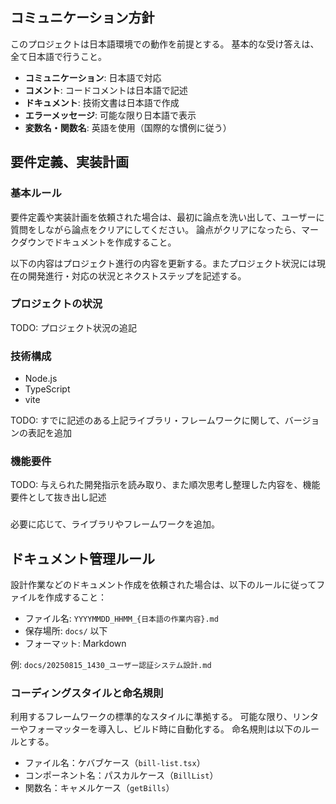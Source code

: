 ## コミュニケーション方針

このプロジェクトは日本語環境での動作を前提とする。 基本的な受け答えは、全て日本語で行うこと。

- **コミュニケーション**: 日本語で対応
- **コメント**: コードコメントは日本語で記述
- **ドキュメント**: 技術文書は日本語で作成
- **エラーメッセージ**: 可能な限り日本語で表示
- **変数名・関数名**: 英語を使用（国際的な慣例に従う）

## 要件定義、実装計画

### 基本ルール

要件定義や実装計画を依頼された場合は、最初に論点を洗い出して、ユーザーに質問をしながら論点をクリアにしてください。
論点がクリアになったら、マークダウンでドキュメントを作成すること。

以下の内容はプロジェクト進行の内容を更新する。またプロジェクト状況には現在の開発進行・対応の状況とネクストステップを記述する。

### プロジェクトの状況

TODO: プロジェクト状況の追記

### 技術構成
- Node.js
- TypeScript
- vite

TODO: すでに記述のある上記ライブラリ・フレームワークに関して、バージョンの表記を追加

### 機能要件

TODO: 与えられた開発指示を読み取り、また順次思考し整理した内容を、機能要件として抜き出し記述
###

必要に応じて、ライブラリやフレームワークを追加。

## ドキュメント管理ルール

設計作業などのドキュメント作成を依頼された場合は、以下のルールに従ってファイルを作成すること：

- ファイル名: `YYYYMMDD_HHMM_{日本語の作業内容}.md`
- 保存場所: `docs/` 以下
- フォーマット: Markdown

例: `docs/20250815_1430_ユーザー認証システム設計.md`



### コーディングスタイルと命名規則
利用するフレームワークの標準的なスタイルに準拠する。 可能な限り、リンターやフォーマッターを導入し、ビルド時に自動化する。
命名規則は以下のルールとする。
- ファイル名：ケバブケース（`bill-list.tsx`）
- コンポーネント名：パスカルケース（`BillList`）
- 関数名：キャメルケース（`getBills`）
